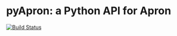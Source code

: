 # pyApron: a Python API for Apron

[![Build Status](https://travis-ci.org/pyapron/pyapron.svg?branch=master)](https://travis-ci.org/pyapron/pyapron)
